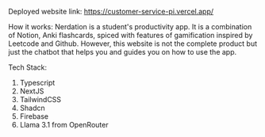 Deployed website link: https://customer-service-pi.vercel.app/

How it works:
Nerdation is a student's productivity app. It is a combination of Notion, Anki flashcards, spiced with features of gamification inspired by Leetcode and Github.
However, this website is not the complete product but just the chatbot that helps you and guides you on how to use the app. 

Tech Stack: 
1. Typescript
2. NextJS
3. TailwindCSS
4. Shadcn
5. Firebase
6. Llama 3.1 from OpenRouter 
